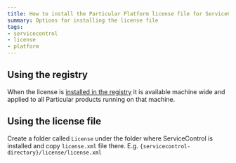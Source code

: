 ```yaml
---
title: How to install the Particular Platform license file for ServiceControl
summary: Options for installing the license file
tags:
- servicecontrol
- license
- platform
---
```


## Using the registry
When the license is [installed in the registry](/nservicebus/license-management.md) it is available machine wide and applied to all Particular products running on that machine.


## Using the license file

Create a folder called `License` under the folder where ServiceControl is installed and copy `license.xml` file there.  E.g.   `{servicecontrol-directory}/license/license.xml`


